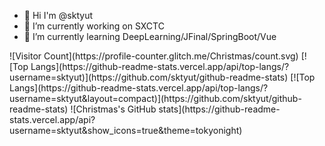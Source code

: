 
<!--
**sktyut/sktyut** is a ✨ _special_ ✨ repository because its `README.md` (this file) appears on your GitHub profile.

Here are some ideas to get you started:

- 🔭 I’m currently working on ...
- 🌱 I’m currently learning ...
- 👯 I’m looking to collaborate on ...
- 🤔 I’m looking for help with ...
- 💬 Ask me about ...
- 📫 How to reach me: ...
- 😄 Pronouns: ...
- ⚡ Fun fact: ...
-->
<ul>
  <li>👋 Hi I'm @sktyut</li>
  <li>🔭 I’m currently working on SXCTC</li>
  <li>🌱 I’m currently learning DeepLearning/JFinal/SpringBoot/Vue</li>
</ul>
![Visitor Count](https://profile-counter.glitch.me/Christmas/count.svg)
[![Top Langs](https://github-readme-stats.vercel.app/api/top-langs/?username=sktyut)](https://github.com/sktyut/github-readme-stats)
[![Top Langs](https://github-readme-stats.vercel.app/api/top-langs/?username=sktyut&layout=compact)](https://github.com/sktyut/github-readme-stats)
![Christmas's GitHub stats](https://github-readme-stats.vercel.app/api?username=sktyut&show_icons=true&theme=tokyonight)
